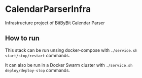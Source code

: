 # CalendarParserInfra
Infrastructure project of BitByBit Calendar Parser

## How to run

This stack can be run unsing docker-compose with `./service.sh start/stop/restart` commands.

It can also be run in a Docker Swarm cluster with `./service.sh deploy/deploy-stop` commands.
